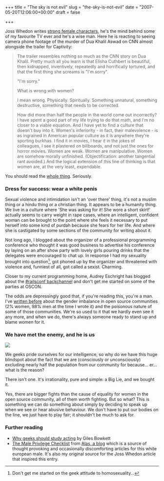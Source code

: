 +++
title = "The sky is not evil"
slug = "the-sky-is-not-evil"
date = "2007-05-20T12:06:00+00:00"
draft = false

+++

Joss Whedon writes [strong female characters](http://www.youtube.com/watch?v=cYaczoJMRhs), he's the mind behind some of my favourite TV ever and he's a wise man. Here he is reacting to seeing camera phone footage of the murder of Dua Khalil Aswad on CNN almost alongside the trailer for Captivity:

<blockquote>
The trailer resembles nothing so much as the CNN story on Dua Khalil. Pretty much all you learn is that Elisha Cuthbert is beautiful, then kidnapped, inventively, repeatedly and horrifically tortured, and that the first thing she screams is "I'm sorry".

"I'm sorry."

What is wrong with women?

I mean wrong. Physically. Spiritually. Something unnatural, something destructive, something that needs to be corrected.

How did more than half the people in the world come out incorrectly? I have spent a good part of my life trying to do that math, and I'm no closer to a viable equation. And I have yet to find a culture that doesn't buy into it. Women's inferiority - in fact, their malevolence - is as ingrained in American popular culture as it is anywhere they're sporting burkhas. I find it in movies, I hear it in the jokes of colleagues, I see it plastered on billboards, and not just the ones for horror movies. Women are weak. Women are manipulative. Women are somehow morally unfinished. (Objectification: another tangential rant avoided.) And the logical extension of this line of thinking is that women are, at the very least, expendable.

</blockquote>

You should read the [whole thing](http://whedonesque.com/comments/13271). Seriously.

### Dress for success: wear a white penis

<!--more-->

Sexual violence and intimidation isn't an 'over there' thing, it's not a muslim thing or a hindu thing or a christian thing. It appears to be a humanity thing. We live in a culture where 'She was asking for it! She wore a short skirt!' actually seems to carry weight in rape cases, where an intelligent, confident woman can be brought to the point where she feels it necessary to put herself into some kind of purdah because she fears for her life. And where she is castigated by some sections of the community for writing about it.

Not long ago, I blogged about the organizer of a professional programming conference who thought it was good business to advertise his conference by laying on an after show party with lovely girls pouring drinks that the delegates were encouraged to chat up. In response I had my sexuality brought into question[^1], got phoned up by the organizer and threatened with violence and, funniest of all, got called a sexist. Charming.

Closer to my current programming home, Audrey Eschright has blogged about the [\#railsconf backchannel](http://dyepot-teapot.com/2007/05/19/railsconf-notes-so-far) and don't get me started on some of the parties at OSCON.

The odds are depressingly good that, if you're reading this, you're a man. I've [written before](http://www.bofh.org.uk/articles/2005/11/02/women-in-open-source) about the gender imbalance in open source communities (2% women, 98% men at the time I wrote it) and the poisonous nature of some of those communities. We're so used to it that we hardly even see it any more, and when we do, there's always someone ready to stand up and blame women for it.

### We have met the enemy, and he is us

![](http://www.bofh.org.uk/images/enemy-us.jpg)

We geeks pride ourselves for our intelligence, so why do we have this huge blindspot about the fact that we are (consciously or unconsciously) excluding nearly half the population from our community for because... er... what is the reason?

There isn't one. It's irrationality, pure and simple: a Big Lie, and we bought it.

Yes, there are bigger fights than the cause of equality for women in the open source community, all of them worth fighting. But so what? This is something we can do something about simply by deciding to speak up when we see or hear abusive behaviour. We don't have to put our bodies on the line, we just have to play fair; it shouldn't be much to ask for.

### Further reading

-   [Why geeks should study acting](http://gilesbowkett.blogspot.com/2007/04/why-geeks-should-study-acting.html) by Giles Bowkett
-   [The Male Privilege Checklist](http://amptoons.com/blog/?page_id=2402) from [Alas, a blog](http://www.amptoons.com/blog) which is a source of thought provoking and occasionally discomforting articles for this white european male. It's also my original source for the Joss Whedon article that inspired this entry.

[^1]: Don't get me started on the geek attitude to homosexuality...

